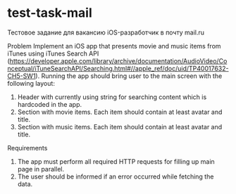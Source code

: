 # test-task-mail
Тестовое задание для вакансию iOS-разработчик в почту mail.ru

Problem
Implement an iOS app that presents movie and music items from iTunes using iTunes Search API (https://developer.apple.com/library/archive/documentation/AudioVideo/Conceptual/iTuneSearchAPI/Searching.html#//apple_ref/doc/uid/TP40017632-CH5-SW1). Running the app should bring user to the main screen with the following layout:

1. Header with currently using string for searching content which is hardcoded in the app.
2. Section with movie items. Each item should contain at least avatar and title.
3. Section with music items. Each item should contain at least avatar and title.

Requirements
1. The app must perform all required HTTP requests for filling up main page in parallel.
2. The user should be informed if an error occurred while fetching
the data.
